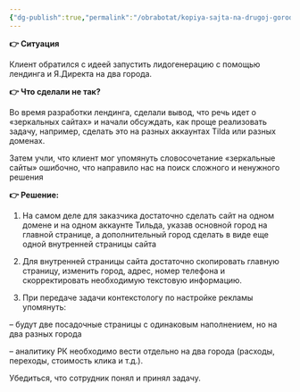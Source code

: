```yaml
---
{"dg-publish":true,"permalink":"/obrabotat/kopiya-sajta-na-drugoj-gorod-kak-byt-odin-iz-variantov/"}
---
```


**👉 Ситуация**

Клиент обратился с идеей запустить лидогенерацию с помощью лендинга и Я.Директа на два города. 

**👉 Что сделали не так?**

Во время разработки лендинга, сделали вывод, что речь идет о «зеркальных сайтах» и начали обсуждать, как проще реализовать задачу, например, сделать это на разных аккаунтах Tilda или разных доменах.

Затем учли, что клиент мог упомянуть словосочетание «зеркальные сайты» ошибочно, что направило нас на поиск сложного и ненужного решения

**👉 Решение:**

1. На самом деле для заказчика достаточно сделать сайт на одном домене и на одном аккаунте Тильда, указав основной город на главной странице, а дополнительный город сделать в виде еще одной внутренней страницы сайта

2. Для внутренней страницы сайта достаточно скопировать главную страницу, изменить город, адрес, номер телефона и скорректировать необходимую текстовую информацию.

3. При передаче задачи контекстологу по настройке рекламы упомянуть:

– будут две посадочные страницы с одинаковым наполнением, но на два разных города

– аналитику РК необходимо вести отдельно на два города (расходы, переходы, стоимость клика и т.д.). 

Убедиться, что сотрудник понял и принял задачу.
